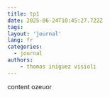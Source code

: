 ```yaml
---
title: tp1
date: 2025-06-24T10:45:27.722Z
tags:
layout: 'journal'
lang: fr
categories: 
  - journal
authors:
    - thomas iniguez visioli
---
```

content ozeuor